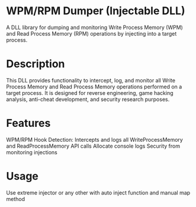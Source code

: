 # WPM/RPM Dumper (Injectable DLL)
A DLL library for dumping and monitoring Write Process Memory (WPM) and Read Process Memory (RPM) operations by injecting into a target process.

# Description
This DLL provides functionality to intercept, log, and monitor all Write Process Memory and Read Process Memory operations performed on a target process. It is designed for reverse engineering, game hacking analysis, anti-cheat development, and security research purposes.

# Features
WPM/RPM Hook Detection: Intercepts and logs all WriteProcessMemory and ReadProcessMemory API calls
Allocate console logs 
Security from monitoring injections

# Usage
Use extreme injector or any other with auto inject function and manual map method
